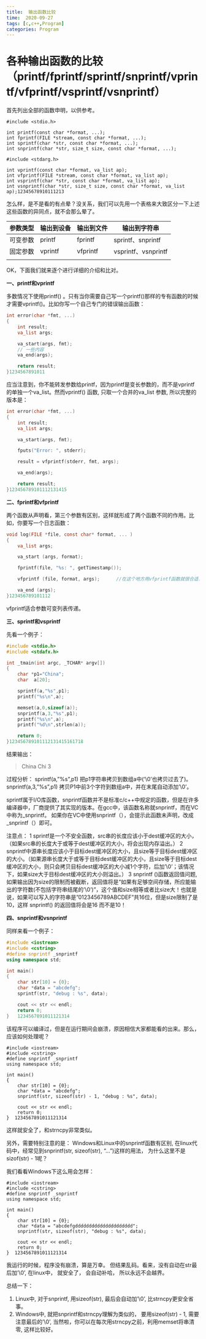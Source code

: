 ```yaml
---
title:  输出函数比较
time:  2020-09-27
tags: [c,c++,Program]
categories: Program
---
```




# 各种输出函数的比较（printf/fprintf/sprintf/snprintf/vprintf/vfprintf/vsprintf/vsnprintf）

首先列出全部的函数申明，以供参考。

```
#include <stdio.h>

int printf(const char *format, ...);
int fprintf(FILE *stream, const char *format, ...);
int sprintf(char *str, const char *format, ...);
int snprintf(char *str, size_t size, const char *format, ...);

#include <stdarg.h>

int vprintf(const char *format, va_list ap);
int vfprintf(FILE *stream, const char *format, va_list ap);
int vsprintf(char *str, const char *format, va_list ap);
int vsnprintf(char *str, size_t size, const char *format, va_list ap);12345678910111213
```

怎么样，是不是看的有点晕？没关系，我们可以先用一个表格来大致区分一下上述这些函数的异同点，就不会那么晕了。

| 参数类型 | 输出到设备 | 输出到文件 | 输出到字符串        |
| -------- | ---------- | ---------- | ------------------- |
| 可变参数 | printf     | fprintf    | sprintf、snprintf   |
| 固定参数 | vprintf    | vfprintf   | vsprintf、vsnprintf |
|          |            |            |                     |

<!-- more -->



OK，下面我们就来逐个进行详细的介绍和比对。

**一、printf和vprintf**

多数情况下使用printf() 。只有当你需要自己写一个printf()那样的专有函数的时候才需要vprintf()。比如你写一个自己专门的错误输出函数：

```c
int error(char *fmt, ...)
{
    int result;
    va_list args;

    va_start(args, fmt);
    // 一些内容
    va_end(args);

    return result;
}1234567891011
```

应当注意到，你不能转发参数给printf，因为printf是变长参数的，而不是vprintf的单独一个va_list。然而vprintf() 函数, 只取一个合并的va_list 参数, 所以完整的版本是：

```c
int error(char *fmt, ...)
{
    int result;
    va_list args;

    va_start(args, fmt);

    fputs("Error: ", stderr);

    result = vfprintf(stderr, fmt, args);

    va_end(args);

    return result;
}123456789101112131415
```

**二、fprintf和vfprintf**

两个函数从声明看，第三个参数有区别，这样就形成了两个函数不同的作用。比如，你要写一个日志函数：

```c
void log(FILE *file, const char* format, ... )
{
    va_list args;

    va_start (args, format);

    fprintf(file, "%s: ", getTimestamp());

    vfprintf (file, format, args);      //在这个地方用vfprintf函数就很合适，因为第三个参数可以直接得到

    va_end (args);
}123456789101112
```

vfprintf适合参数可变列表传递。

**三、sprintf和vsprintf**

先看一个例子：

```c
#include <stdio.h>
#include <stdafx.h>

int _tmain(int argc, _TCHAR* argv[])
{
    char *p1="China";
    char  a[20];

    sprintf(a,"%s",p1);
    printf("%s\n",a);

    memset(a,0,sizeof(a));
    snprintf(a,3,"%s",p1);
    printf("%s\n",a);
    printf("%d\n",strlen(a));

    return 0;
}123456789101112131415161718
```

结果输出：

> China
> Chi
> 3

过程分析：
sprintf(a,”%s”,p1) 把p1字符串拷贝到数组a中(‘\0’也拷贝过去了)。
snprintf(a,3,”%s”,p1) 拷贝P1中前3个字符到数组a中，并在末尾自动添加’\0’。

sprintf属于I/O库函数，snprintf函数并不是标准c/c++中规定的函数，但是在许多编译器中，厂商提供了其实现的版本。在gcc中，该函数名称就snprintf，而在VC中称为_snprintf。 如果你在VC中使用snprintf（），会提示此函数未声明，改成_snprintf（）即可。

注意点：
1 sprintf是一个不安全函数，src串的长度应该小于dest缓冲区的大小，（如果src串的长度大于或等于dest缓冲区的大小，将会出现内存溢出。）
2 snprintf中源串长度应该小于目标dest缓冲区的大小，且size等于目标dest缓冲区的大小。（如果源串长度大于或等于目标dest缓冲区的大小，且size等于目标dest缓冲区的大小，则只会拷贝目标dest缓冲区的大小减1个字符，后加’\0’；该情况下，如果size大于目标dest缓冲区的大小则溢出。）
3 snprintf ()函数返回值问题, 如果输出因为size的限制而被截断，返回值将是“如果有足够空间存储，所应能输出的字符数(不包括字符串结尾的’\0’)”，这个值和size相等或者比size大！也就是说，如果可以写入的字符串是”0123456789ABCDEF”共16位，但是size限制了是10，这样 snprintf() 的返回值将会是16 而不是10！

**四、snprintf和vsnprintf**

同样来看一个例子：

```c++
#include <iostream>  
#include <cstring>  
#define snprintf _snprintf  
using namespace std;  

int main()  
{  
    char str[10] = {0};  
    char *data = "abcdefg";  
    sprintf(str, "debug : %s", data);  

    cout << str << endl;  
    return 0;  
}   1234567891011121314
```

该程序可以编译过，但是在运行期间会崩溃，原因相信大家都能看的出来。那么，应该如何处理呢？

```
#include <iostream>  
#include <cstring>  
#define snprintf _snprintf  
using namespace std;  

int main()  
{  
    char str[10] = {0};  
    char *data = "abcdefg";  
    snprintf(str, sizeof(str) - 1, "debug : %s", data);  

    cout << str << endl;  
    return 0;  
}  1234567891011121314
```

这样就安全了，和strncpy非常类似。

另外，需要特别注意的是： Windows和Linux中的snprintf函数有区别, 在linux代码中，经常见到snprintf(str, sizeof(str), “…”)这样的用法， 为什么这里不是sizof(str) - 1呢？

我们看看Windows下这么用会怎样：

```
#include <iostream>  
#include <cstring>  
#define snprintf _snprintf  
using namespace std;  

int main()  
{  
    char str[10] = {0};  
    char *data = "abcdefgddddddddddddddddddddd";  
    snprintf(str, sizeof(str), "debug : %s", data);  

    cout << str << endl;  
    return 0;  
}  1234567891011121314
```

我运行的时候，程序没有崩溃，算是万幸。 但结果乱码。看来，没有自动在str最后加’\0’, 在linux中， 就安全了， 会自动补哈， 所以永远不会越界。

总结一下：

1. Linux中, 对于snprintf, 用sizeof(str), 最后会自动加’\0’, 比strncpy更安全省事。
2. Windows中, 就把snprintf和strncpy理解为类似的， 要用sizeof(str) - 1, 需要注意最后的’\0’, 当然啦，你可以在每次用strncpy之前，利用memset将串清零, 这样比较好。